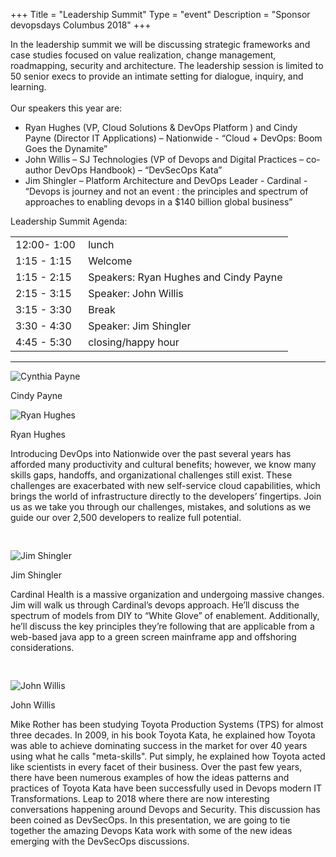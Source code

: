 +++
Title = "Leadership Summit"
Type = "event"
Description = "Sponsor devopsdays Columbus 2018"
+++

In the leadership summit we will be discussing strategic frameworks and case studies focused on value realization, change management, roadmapping, security and architecture. The leadership session is limited to 50 senior execs to provide an intimate setting for dialogue, inquiry, and learning.
<br/><br/>
Our speakers this year are:
<ul>
<li>Ryan Hughes  (VP, Cloud Solutions & DevOps Platform ) and Cindy Payne (Director IT Applications)  – Nationwide - “Cloud + DevOps: Boom Goes the Dynamite”</li>
<li>John Willis – SJ Technologies (VP of Devops and Digital Practices – co-author DevOps Handbook) – “DevSecOps Kata”</li>
<li>Jim Shingler – Platform Architecture and DevOps Leader - Cardinal  - “Devops  is journey and not an event : the principles and spectrum of approaches to enabling devops in a $140 billion  global business”</li>
</ul>

Leadership Summit Agenda:
<table>
<tr><td>12:00- 1:00&nbsp;</td><td>lunch</td></tr>
<tr><td>1:15 - 1:15&nbsp;</td><td>Welcome</td></tr>
<tr><td>1:15 - 2:15&nbsp;</td><td>Speakers: Ryan Hughes and Cindy Payne</td></tr>
<tr><td>2:15 - 3:15&nbsp;</td><td>Speaker: John Willis</td></tr>
<tr><td>3:15 - 3:30&nbsp;</td><td>Break</td></tr>
<tr><td>3:30 - 4:30&nbsp;</td><td>Speaker: Jim Shingler</td></tr>
<tr><td>4:45 - 5:30&nbsp;</td><td>closing/happy hour</td></tr>
</table>

<hr />


<div class="row">
	<div class="col-xl-6 col-lg-8">
		<div class="row">
			<div class="col-sm-6">
				<img src="/events/2018-columbus/speakers/cynthia-payne.jpg" class="img-fluid" alt="Cynthia Payne">
				<p>Cindy Payne</p>
			</div>
			<div class="col-sm-6">
				<img src="/events/2018-columbus/speakers/ryan-hughes.jpg" class="img-fluid" alt="Ryan Hughes">
				<p>Ryan Hughes</p>
			</div>
		</div>
		<div class="row">
			<div class="col-md-12">
				<p style="padding-bottom: 30px;">Introducing DevOps into Nationwide over the past several years has afforded many productivity and cultural benefits; however, we know many skills gaps, handoffs, and organizational challenges still exist. These challenges are exacerbated with new self-service cloud capabilities, which brings the world of infrastructure directly to the developers’ fingertips. Join us as we take you through our challenges, mistakes, and solutions as we guide our over 2,500 developers to realize full potential.</p>
			</div>
		</div>
	</div>
	<div class="col-xl-3 col-lg-4 col-md-6">
		<img src="/events/2018-columbus/speakers/jim-shingler.png" class="img-fluid" alt="Jim Shingler">
		<p>Jim Shingler</p>
		<p style="padding-bottom: 30px;">Cardinal Health is a massive organization and undergoing massive changes. Jim will walk us through Cardinal’s devops approach. He’ll discuss the spectrum of models from DIY to “White Glove” of enablement. Additionally, he’ll discuss the key principles they’re following that are applicable from a web-based java app to a green screen mainframe app and offshoring considerations.</p>
	</div>
	<div class="col-xl-3 col-lg-6 col-md-6">
		<img src="/events/2018-columbus/speakers/john-willis.jpg" class="img-fluid" alt="John Willis">
		<p>John Willis</p>
        <p style="padding-bottom: 30px;">Mike Rother has been studying Toyota Production Systems (TPS) for almost three decades.  In 2009, in his book Toyota Kata, he explained how Toyota was able to achieve dominating success in the market for over 40 years using what he calls "meta-skills".  Put simply, he explained how Toyota acted like scientists in every facet of their business. Over the past few years, there have been numerous examples of how the ideas patterns and practices of Toyota Kata have been successfully used in Devops modern IT Transformations.  Leap to 2018 where there are now interesting conversations happening around Devops and Security.  This discussion has been coined as DevSecOps.  In this presentation, we are going to tie together the amazing Devops Kata work with some of the new ideas emerging with the DevSecOps discussions. </p>
	</div>
</div>
